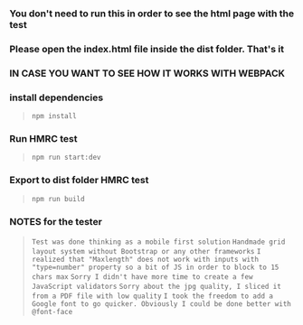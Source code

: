 ### You don't need to run this in order to see the html page with the test
### Please open the index.html file inside the dist folder. That's it

### IN CASE YOU WANT TO SEE HOW IT WORKS WITH WEBPACK

### install dependencies
> ```npm install```

### Run HMRC test
> ```npm run start:dev```

### Export to dist folder HMRC test
> ```npm run build```


### NOTES for the tester
> ```Test was done thinking as a mobile first solution```
> ```Handmade grid layout system without Bootstrap or any other frameworks```
> ```I realized that "Maxlength" does not work with inputs with "type=number" property so a bit of JS in order to block to 15 chars max```
> ```Sorry I didn't have more time to create a few JavaScript validators```
> ```Sorry about the jpg quality, I sliced it from a PDF file with low quality```
> ```I took the freedom to add a Google font to go quicker. Obviously I could be done better with @font-face```
